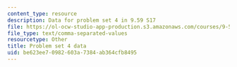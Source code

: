 ```yaml
---
content_type: resource
description: Data for problem set 4 in 9.59 S17
file: https://ol-ocw-studio-app-production.s3.amazonaws.com/courses/9-59j-lab-in-psycholinguistics-spring-2017/be623ee70982603a7384ab364cfb8495_pset4_particle_shift_data.csv
file_type: text/comma-separated-values
resourcetype: Other
title: Problem set 4 data
uid: be623ee7-0982-603a-7384-ab364cfb8495
---
```

